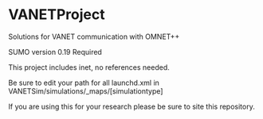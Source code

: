 VANETProject
============

Solutions for VANET communication with OMNET++

SUMO version 0.19 Required

This project includes inet, no references needed.

Be sure to edit your path for all launchd.xml in VANETSim/simulations/_maps/[simulationtype]

If you are using this for your research please be sure to site this repository.
